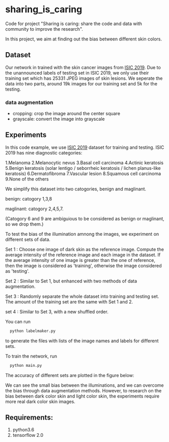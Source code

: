 # sharing_is_caring
Code for project "Sharing is caring: share the code and data with community to improve the research".

In this project, we aim at finding out the bias between different skin colors.  


## Dataset
Our network in trained with the skin cancer images from [ISIC 2019](https://challenge2019.isic-archive.com/). Due to the unannounced labels of testing set in ISIC 2019, we only use their training set which has 25331 JPEG images of skin lesions. We seperate the data into two parts, around 19k images for our training set and 5k for the testing. 

### data augmentation
- cropping: crop the image around the center square
- grayscale: convert the image into grayscale 

## Experiments
In this code example, we use [ISIC 2019](https://challenge2019.isic-archive.com/) dataset for training and testing. ISIC 2019  has nine diagnostic categories:

1.Melanoma
2.Melanocytic nevus
3.Basal cell carcinoma
4.Actinic keratosis
5.Benign keratosis (solar lentigo / seborrheic keratosis / lichen planus-like keratosis)
6.Dermatofibroma
7.Vascular lesion
8.Squamous cell carcinoma
9.None of the others

We simplify this dataset into two catogories, benign and maglinant.

benign: catogory 1,3,8 

maglinant: catogory 2,4,5,7.

(Catogory 6 and 9 are ambiguious to be considered as benign or maglinant, so we drop them.)

To test the bias of the illumination amnong the images, we experiment on different sets of data.

Set 1 : Choose one image of dark skin as the reference image. Compute the average intensity of the reference image and each image in the dataset. If the average intensity of one image is greater than the one of reference, then the image is considered as 'training', otherwise the image considered as 'testing'.

Set 2 : Similar to Set 1, but enhanced with two methods of data augmentation. 

Set 3 : Randomly separate the whole dataset into training and testing set. The amount of the training set are the same with Set 1 and 2.

set 4 : Similar to Set 3, with a new shuffled order.

You can run 

```sh
  python labelmaker.py
```
to generate the files with lists of the image names and labels for different sets. 


To train the network, run 

```sh
  python main.py
```


The accuracy of different sets are plotted in the figure below:



We can see the small bias between the illuminations, and we can overcome the bias through data augmentation methods. However, to research on the bias between dark color skin and light color skin, the experiments require more real dark color skin images. 

## Requirements:
1. python3.6
2. tensorflow 2.0

